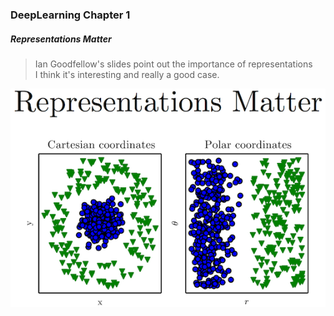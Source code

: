 
### DeepLearning Chapter 1

##### Representations Matter
> Ian Goodfellow's slides point out the importance of representations<br/>
> I think it's interesting and really a good case.

![Local Image](../gitbook/images/dnn/1.png)

#####